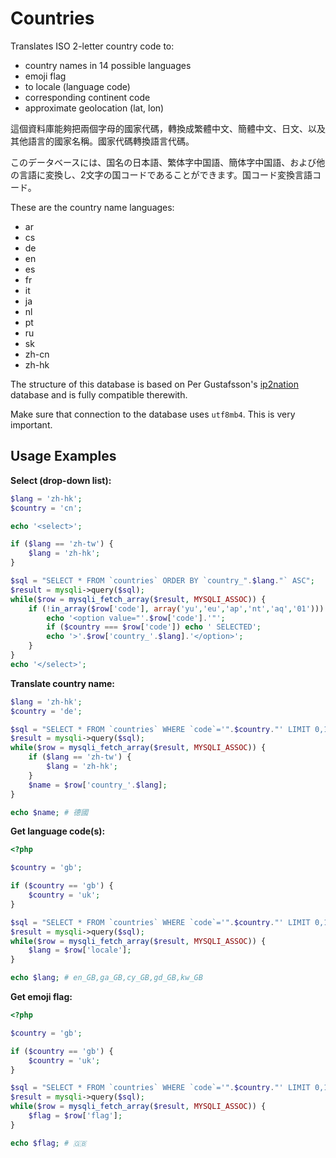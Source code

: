 # Countries
Translates ISO 2-letter country code to:

* country names in 14 possible languages
* emoji flag
* to locale (language code)
* corresponding continent code
* approximate geolocation (lat, lon)

這個資料庫能夠把兩個字母的國家代碼，轉換成繁體中文、簡體中文、日文、以及其他語言的國家名稱。國家代碼轉換語言代碼。

このデータベースには、国名の日本語、繁体字中国語、簡体字中国語、および他の言語に変換し、2文字の国コードであることができます。国コード変換言語コード。

These are the country name languages:

* ar
* cs
* de
* en
* es
* fr
* it
* ja
* nl
* pt
* ru
* sk
* zh-cn
* zh-hk

The structure of this database is based on Per Gustafsson's [ip2nation](http://ip2nation.com/) database and is fully compatible therewith.

Make sure that connection to the database uses `utf8mb4`. This is very important.

## Usage Examples

**Select (drop-down list):**

```php
$lang = 'zh-hk';
$country = 'cn';

echo '<select>';

if ($lang == 'zh-tw') {
	$lang = 'zh-hk';
}

$sql = "SELECT * FROM `countries` ORDER BY `country_".$lang."` ASC";
$result = mysqli->query($sql);
while($row = mysqli_fetch_array($result, MYSQLI_ASSOC)) {
	if (!in_array($row['code'], array('yu','eu','ap','nt','aq','01'))) {
		echo '<option value="'.$row['code'].'"';
		if ($country === $row['code']) echo ' SELECTED';
		echo '>'.$row['country_'.$lang].'</option>';
	}
}
echo '</select>';
```

**Translate country name:**

```php
$lang = 'zh-hk';
$country = 'de';

$sql = "SELECT * FROM `countries` WHERE `code`='".$country."' LIMIT 0,1";
$result = mysqli->query($sql);
while($row = mysqli_fetch_array($result, MYSQLI_ASSOC)) {
	if ($lang == 'zh-tw') {
		$lang = 'zh-hk';
	}
	$name = $row['country_'.$lang];
}

echo $name; # 德國
```

**Get language code(s):**

```php
<?php

$country = 'gb';

if ($country == 'gb') {
	$country = 'uk';
}

$sql = "SELECT * FROM `countries` WHERE `code`='".$country."' LIMIT 0,1";
$result = mysqli->query($sql);
while($row = mysqli_fetch_array($result, MYSQLI_ASSOC)) {
	$lang = $row['locale'];
}

echo $lang; # en_GB,ga_GB,cy_GB,gd_GB,kw_GB
```

**Get emoji flag:**

```php
<?php

$country = 'gb';

if ($country == 'gb') {
	$country = 'uk';
}

$sql = "SELECT * FROM `countries` WHERE `code`='".$country."' LIMIT 0,1";
$result = mysqli->query($sql);
while($row = mysqli_fetch_array($result, MYSQLI_ASSOC)) {
	$flag = $row['flag'];
}

echo $flag; # 🇬🇧
```
